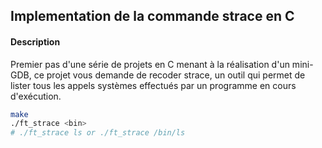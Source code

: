 ## Implementation de la commande strace en C

#### Description
Premier pas d'une série de projets en C menant à la réalisation d'un mini-GDB, ce projet vous demande de recoder strace, un outil qui permet de lister tous les appels systèmes effectués par un programme en cours d'exécution.

```bash
make
./ft_strace <bin>
# ./ft_strace ls or ./ft_strace /bin/ls
```
